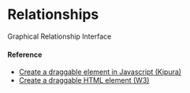 # Relationships
Graphical Relationship Interface

#### Reference
- [Create a draggable element in Javascript (Kipura)](https://www.kirupa.com/html5/drag.htm)
- [Create a draggable HTML element (W3)](https://www.w3schools.com/howto/howto_js_draggable.asp)